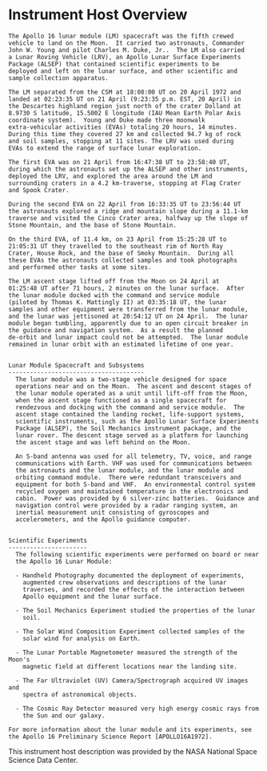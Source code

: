 
 
  Instrument Host Overview
  ========================
    The Apollo 16 lunar module (LM) spacecraft was the fifth crewed
    vehicle to land on the Moon.  It carried two astronauts, Commander
    John W. Young and pilot Charles M. Duke, Jr..  The LM also carried
    a Lunar Roving Vehicle (LRV), an Apollo Lunar Surface Experiments
    Package (ALSEP) that contained scientific experiments to be
    deployed and left on the lunar surface, and other scientific and
    sample collection apparatus.
 
    The LM separated from the CSM at 18:08:00 UT on 20 April 1972 and
    landed at 02:23:35 UT on 21 April (9:23:35 p.m. EST, 20 April) in
    the Descartes highland region just north of the crater Dolland at
    8.9730 S latitude, 15.5002 E longitude (IAU Mean Earth Polar Axis
    coordinate system).  Young and Duke made three moonwalk
    extra-vehicular activities (EVAs) totaling 20 hours, 14 minutes.
    During this time they covered 27 km and collected 94.7 kg of rock
    and soil samples, stopping at 11 sites. The LRV was used during
    EVAs to extend the range of surface lunar exploration.
 
    The first EVA was on 21 April from 16:47:38 UT to 23:58:40 UT,
    during which the astronauts set up the ALSEP and other instruments,
    deployed the LRV, and explored the area around the LM and
    surrounding craters in a 4.2 km-traverse, stopping at Flag Crater
    and Spook Crater.
 
    During the second EVA on 22 April from 16:33:35 UT to 23:56:44 UT
    the astronauts explored a ridge and mountain slope during a 11.1-km
    traverse and visited the Cinco Crater area, halfway up the slope of
    Stone Mountain, and the base of Stone Mountain.
 
    On the third EVA, of 11.4 km, on 23 April from 15:25:28 UT to
    21:05:31 UT they travelled to the southeast rim of North Ray
    Crater, House Rock, and the base of Smoky Mountain.  During all
    these EVAs the astronauts collected samples and took photographs
    and performed other tasks at some sites.
 
    The LM ascent stage lifted off from the Moon on 24 April at
    01:25:48 UT after 71 hours, 2 minutes on the lunar surface.  After
    the lunar module docked with the command and service module
    (piloted by Thomas K. Mattingly II) at 03:35:18 UT, the lunar
    samples and other equipment were transferred from the lunar module,
    and the lunar was jettisoned at 20:54:12 UT on 24 April.  The lunar
    module began tumbling, apparently due to an open circuit breaker in
    the guidance and navigation system.  As a result the planned
    de-orbit and lunar impact could not be attempted.  The lunar module
    remained in lunar orbit with an estimated lifetime of one year.
 
 
    Lunar Module Spacecraft and Subsystems
    --------------------------------------
      The lunar module was a two-stage vehicle designed for space
      operations near and on the Moon.  The ascent and descent stages of
      the lunar module operated as a unit until lift-off from the Moon,
      when the ascent stage functioned as a single spacecraft for
      rendezvous and docking with the command and service module.  The
      ascent stage contained the landing rocket, life-support systems,
      scientific instruments, such as the Apollo Lunar Surface Experiments
      Package (ALSEP), the Soil Mechanics instrument package, and the
      lunar rover. The descent stage served as a platform for launching
      the ascent stage and was left behind on the Moon.
 
      An S-band antenna was used for all telemetry, TV, voice, and range
      communications with Earth. VHF was used for communications between
      the astronauts and the lunar module, and the lunar module and
      orbiting command module.  There were redundant transceivers and
      equipment for both S-band and VHF.  An environmental control system
      recycled oxygen and maintained temperature in the electronics and
      cabin.  Power was provided by 6 silver-zinc batteries.  Guidance and
      navigation control were provided by a radar ranging system, an
      inertial measurement unit consisting of gyroscopes and
      accelerometers, and the Apollo guidance computer.
 
 
    Scientific Experiments
    ----------------------
      The following scientific experiments were performed on board or near
      the Apollo 16 Lunar Module:
 
      - Handheld Photography documented the deployment of experiments,
        augmented crew observations and descriptions of the lunar
        traverses, and recorded the effects of the interaction between
        Apollo equipment and the lunar surface.
 
      - The Soil Mechanics Experiment studied the properties of the lunar
        soil.
 
      - The Solar Wind Composition Experiment collected samples of the
        solar wind for analysis on Earth.
 
      - The Lunar Portable Magnetometer measured the strength of the Moon's
        magnetic field at different locations near the landing site.
 
      - The Far Ultraviolet (UV) Camera/Spectrograph acquired UV images and
        spectra of astronomical objects.
 
      - The Cosmic Ray Detector measured very high energy cosmic rays from
        the Sun and our galaxy.
 
    For more information about the lunar module and its experiments, see
    the Apollo 16 Preliminary Science Report [APOLLO16A1972].
 
 
  This instrument host description was provided by the NASA National Space
  Science Data Center.

        